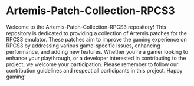 # Artemis-Patch-Collection-RPCS3
Welcome to the Artemis-Patch-Collection-RPCS3 repository! This repository is dedicated to providing a collection of Artemis patches for the RPCS3 emulator. 
These patches aim to improve the gaming experience on RPCS3 by addressing various game-specific issues, enhancing performance, and adding new features. 
Whether you’re a gamer looking to enhance your playthrough, or a developer interested in contributing to the project, we welcome your participation. 
Please remember to follow our contribution guidelines and respect all participants in this project. Happy gaming!
